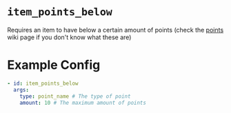 # `item_points_below`

Requires an item to have below a certain amount of points (check the [points](https://plugins.auxilor.io/effects/points) wiki page if you don't know what these are)

# Example Config
```yaml
- id: item_points_below
  args:
    type: point_name # The type of point
    amount: 10 # The maximum amount of points
```
